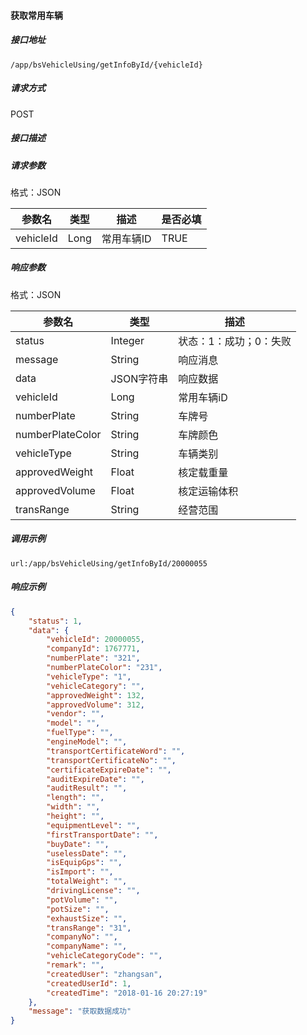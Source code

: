 #### 获取常用车辆

##### 接口地址

```
/app/bsVehicleUsing/getInfoById/{vehicleId}
```

##### 请求方式

POST

##### 接口描述

##### 请求参数

格式：JSON

| 参数名 | 类型 | 描述 | 是否必填 |
| --- | --- | --- | --- |
|vehicleId| Long| 常用车辆ID | TRUE|

##### 响应参数

格式：JSON

| 参数名 | 类型 | 描述 |
| --- | --- | --- |
| status| Integer | 状态：1：成功；0：失败 |
| message| String | 响应消息 |
| data| JSON字符串| 响应数据 |
| vehicleId| Long| 常用车辆iD |
| numberPlate| String | 车牌号 | 
| numberPlateColor| String | 车牌颜色 | 
| vehicleType| String |  车辆类别  | 
| approvedWeight| Float| 核定载重量 | 
| approvedVolume| Float | 核定运输体积|
| transRange| String | 经营范围 | 


##### 调用示例

```
url:/app/bsVehicleUsing/getInfoById/20000055
```

##### 响应示例

``` json
{
    "status": 1,
    "data": {
        "vehicleId": 20000055,
        "companyId": 1767771,
        "numberPlate": "321",
        "numberPlateColor": "231",
        "vehicleType": "1",
        "vehicleCategory": "",
        "approvedWeight": 132,
        "approvedVolume": 312,
        "vendor": "",
        "model": "",
        "fuelType": "",
        "engineModel": "",
        "transportCertificateWord": "",
        "transportCertificateNo": "",
        "certificateExpireDate": "",
        "auditExpireDate": "",
        "auditResult": "",
        "length": "",
        "width": "",
        "height": "",
        "equipmentLevel": "",
        "firstTransportDate": "",
        "buyDate": "",
        "uselessDate": "",
        "isEquipGps": "",
        "isImport": "",
        "totalWeight": "",
        "drivingLicense": "",
        "potVolume": "",
        "potSize": "",
        "exhaustSize": "",
        "transRange": "31",
        "companyNo": "",
        "companyName": "",
        "vehicleCategoryCode": "",
        "remark": "",
        "createdUser": "zhangsan",
        "createdUserId": 1,
        "createdTime": "2018-01-16 20:27:19"
    },
    "message": "获取数据成功"
}
```

